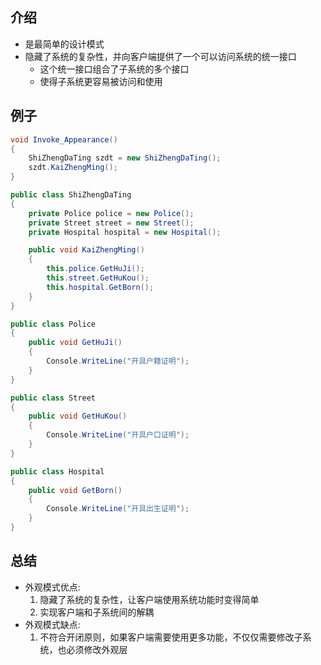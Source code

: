## 介绍
- 是最简单的设计模式
- 隐藏了系统的复杂性，并向客户端提供了一个可以访问系统的统一接口
    - 这个统一接口组合了子系统的多个接口
    - 使得子系统更容易被访问和使用

## 例子
```cs
void Invoke_Appearance()
{ 
    ShiZhengDaTing szdt = new ShiZhengDaTing();
    szdt.KaiZhengMing();
}

public class ShiZhengDaTing
{
    private Police police = new Police();
    private Street street = new Street();
    private Hospital hospital = new Hospital();

    public void KaiZhengMing()
    {
        this.police.GetHuJi();
        this.street.GetHuKou();
        this.hospital.GetBorn();
    }
}

public class Police
{
    public void GetHuJi()
    {
        Console.WriteLine("开具户籍证明");
    }
}

public class Street
{
    public void GetHuKou()
    {
        Console.WriteLine("开具户口证明");
    }
}

public class Hospital
{
    public void GetBorn()
    {
        Console.WriteLine("开具出生证明");
    }
}
```

## 总结
- 外观模式优点:
    1. 隐藏了系统的复杂性，让客户端使用系统功能时变得简单
    2. 实现客户端和子系统间的解耦
- 外观模式缺点:
    1. 不符合开闭原则，如果客户端需要使用更多功能，不仅仅需要修改子系统，也必须修改外观层

